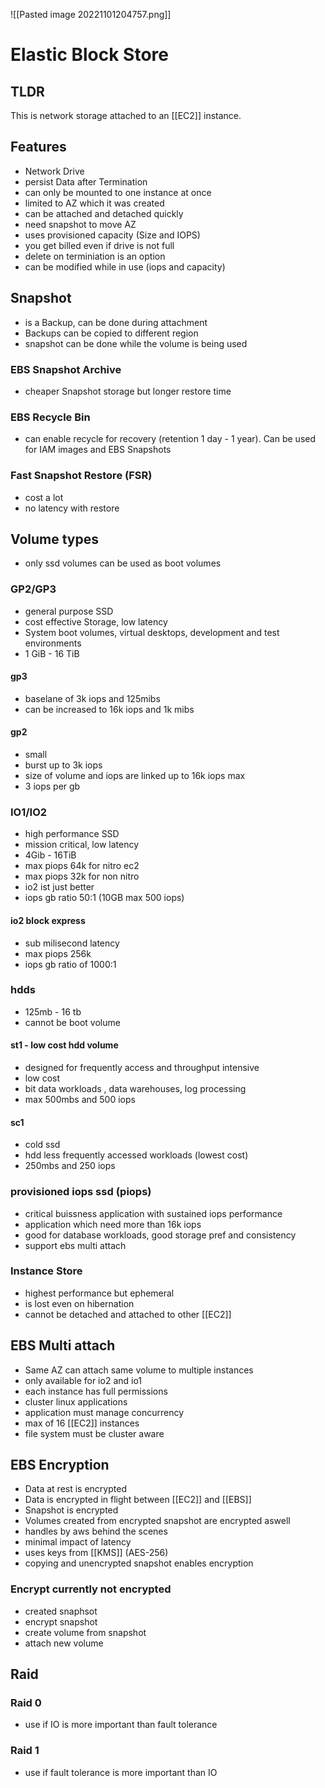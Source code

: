 ![[Pasted image 20221101204757.png]]
# Elastic Block Store

## TLDR
This is network storage attached to an [[EC2]] instance.

## Features
- Network Drive
- persist Data after Termination
- can only be mounted to one instance at once
- limited to AZ which it was created
- can be attached and detached quickly
- need snapshot to move AZ
- uses provisioned capacity (Size and IOPS)
- you get billed even if drive is not full
- delete on terminiation is an option
- can be modified while in use (iops and capacity)

## Snapshot
- is a Backup, can be done during attachment
- Backups can be copied to different region
- snapshot can be done while the volume is being used

### EBS Snapshot Archive
- cheaper Snapshot storage but longer restore time

### EBS Recycle Bin
- can enable recycle for recovery (retention 1 day - 1 year). Can be used for IAM images and EBS Snapshots

### Fast Snapshot Restore (FSR)
- cost a lot
- no latency with restore

## Volume types
- only ssd volumes can be used as boot volumes

### GP2/GP3
- general purpose SSD
- cost effective Storage, low latency
- System boot volumes, virtual desktops, development and test environments
- 1 GiB - 16 TiB

#### gp3
- baselane of 3k iops and 125mibs
- can be increased to 16k iops and 1k mibs

#### gp2
- small 
- burst up to 3k iops
- size of volume and iops are linked up to 16k iops max
- 3 iops per gb

### IO1/IO2
- high performance SSD
- mission critical, low latency
- 4Gib - 16TiB
- max piops 64k for nitro ec2 
- max piops 32k for non nitro
- io2 ist just better
- iops gb ratio 50:1 (10GB max 500 iops)

#### io2 block express
- sub milisecond latency
- max piops 256k 
- iops gb ratio of 1000:1

### hdds
- 125mb - 16 tb
- cannot be boot volume

#### st1 - low cost hdd volume
- designed for frequently access and throughput intensive
- low cost
- bit data workloads , data warehouses, log processing
- max 500mbs and 500 iops

#### sc1
- cold ssd
- hdd less frequently accessed workloads (lowest cost)
- 250mbs and 250 iops

### provisioned iops ssd (piops)
- critical buissness application with sustained iops performance
- application which need more than 16k iops
- good for database workloads, good storage pref and consistency
- support ebs multi attach

### Instance Store
- highest performance but ephemeral
- is lost even on hibernation
- cannot be detached and attached to other [[EC2]]

## EBS Multi attach
- Same AZ can attach same volume to multiple instances
- only available for io2 and io1
- each instance has full permissions
- cluster linux applications
- application must manage concurrency
- max of 16 [[EC2]] instances
- file system must be cluster aware

## EBS Encryption
- Data at rest is encrypted
- Data is encrypted in flight between [[EC2]] and [[EBS]]
- Snapshot is encrypted
- Volumes created from encrypted snapshot are encrypted aswell
- handles by aws behind the scenes
- minimal impact of latency
- uses keys from [[KMS]] (AES-256)
- copying and unencrypted snapshot enables encryption

### Encrypt currently not encrypted
- created snaphsot
- encrypt snapshot
- create volume from snapshot
- attach new volume

## Raid

### Raid 0
- use if IO is more important than fault tolerance
### Raid 1
- use if fault tolerance is more important than IO
